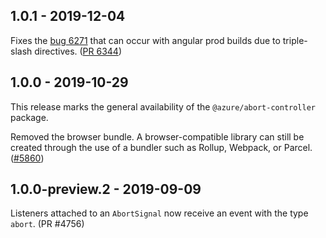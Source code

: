## 1.0.1 - 2019-12-04

Fixes the [bug 6271](https://github.com/Azure/azure-sdk-for-js/pull/6271) that can occur with angular prod builds due to triple-slash directives.
([PR 6344](https://github.com/Azure/azure-sdk-for-js/pull/6344))

## 1.0.0 - 2019-10-29

This release marks the general availability of the `@azure/abort-controller` package.

Removed the browser bundle. A browser-compatible library can still be created through the use of a bundler such as Rollup, Webpack, or Parcel.
([#5860](https://github.com/Azure/azure-sdk-for-js/pull/5860))

## 1.0.0-preview.2 - 2019-09-09

Listeners attached to an `AbortSignal` now receive an event with the type `abort`. (PR #4756)
